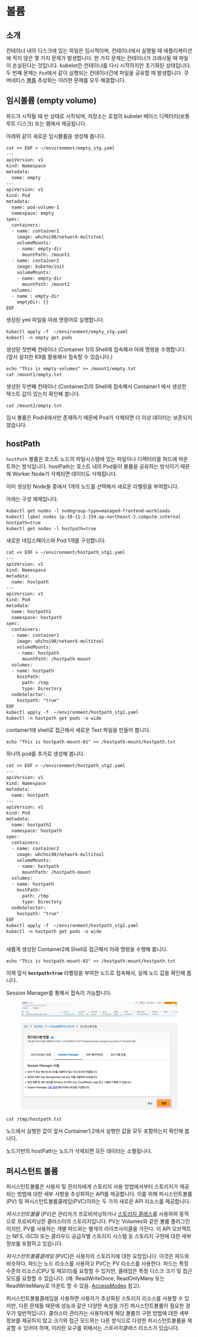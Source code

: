 # 볼륨

## 소개



컨테이너 내의 디스크에 있는 파일은 임시적이며, 컨테이너에서 실행될 때 애플리케이션에 적지 않은 몇 가지 문제가 발생합니다. 한 가지 문제는 컨테이너가 크래시될 때 파일이 손실된다는 것입니다. kubelet은 컨테이너를 다시 시작하지만 초기화된 상태입니다. 두 번째 문제는 `Pod`에서 같이 실행되는 컨테이너간에 파일을 공유할 때 발생합니다. 쿠버네티스 [볼륨](https://kubernetes.io/ko/docs/concepts/storage/volumes/) 추상화는 이러한 문제를 모두 해결합니다.



## 임시볼륨 (empty volume)

파드가 시작될 때 빈 상태로 시작되며, 저장소는 로컬의 kubelet 베이스 디렉터리(보통 루트 디스크) 또는 램에서 제공됩니다.

아래와 같이 새로운 임시볼륨을 생성해 봅니다.

```
cat << EOF > ~/environment/empty_stg.yaml
---
apiVersion: v1
kind: Namespace
metadata:
  name: empty
---
apiVersion: v1
kind: Pod
metadata:
  name: pod-volume-1
  namespace: empty
spec:
  containers:
  - name: container1
    image: whchoi98/network-multitool
    volumeMounts:
    - name: empty-dir
      mountPath: /mount1
  - name: container2
    image: kubetm/init
    volumeMounts:
    - name: empty-dir
      mountPath: /mount2
  volumes:
  - name : empty-dir
    emptyDir: {}
EOF

```

생성된 yml 파일을 아래 명령어로 실행합니다.

```
kubectl apply -f  ~/environment/empty_stg.yaml
kubectl -n empty get pods

```

생성된 첫번째 컨테이너 (Container 1)의 Shell에 접속해서 아래 명령을 수행합니다. \
(앞서 설치한 K9를 활용해서 접속할 수 있습니다.)

```
echo "This is empty-volumes" >> /mount1/empty.txt
cat /mount1/empty.txt

```

생성된 두번째 컨테이너 (Container2)의 Shell에 접속해서 Container1 에서 생성한 텍스트 값이 있는지 확인해 봅니다.

```
cat /mount2/empty.txt

```

임시 볼륨은 Pod내에서만 존재하기 때문에 Pod가 삭제되면 더 이상 데이터는 보존되지 않습니다.



## hostPath

`hostPath` 볼륨은 호스트 노드의 파일시스템에 있는 파일이나 디렉터리를 파드에 마운트하는 방식입니다. hostPath는 호스트 내의 Pod들이 볼륨을 공유하는 방식이기 때문에 Worker Node가 삭제되면 데이터도 삭제됩니다.



이미 생성된 Node들 중에서 1개의 노드를 선택해서 새로운 라벨링을 부여합니다.

아래는 구성 예제입니다.

```
kubectl get nodes -l nodegroup-type=managed-frontend-workloads
kubectl label nodes ip-10-11-1-159.ap-northeast-2.compute.internal hostpath=true
kubectl get nodes -l hostpath=true

```

새로운 네임스페이스와 Pod 1개를 구성합니다.

```
cat << EOF > ~/environment/hostpath_stg1.yaml
---
apiVersion: v1
kind: Namespace
metadata:
  name: hostpath
---
apiVersion: v1
kind: Pod
metadata:
  name: hostpath1
  namespace: hostpath
spec:
  containers:
  - name: container1
    image: whchoi98/network-multitool
    volumeMounts:
    - name: hostpath
      mountPath: /hostpath-mount
  volumes:
  - name: hostpath
    hostPath:
      path: /tmp
      type: Directory
  nodeSelector:
    hostpath: "true"
EOF
kubectl apply -f  ~/environment/hostpath_stg1.yaml
kubectl -n hostpath get pods -o wide

```

&#x20;container1에 shell로 접근해서 새로운 Text 파일을 만들어 봅니다.

```
echo "This is hostpath-mount-01" >> /hostpath-mount/hostpath.txt

```

하나의 pod를 추가로 생성해 봅니다.

```
cat << EOF > ~/environment/hostpath_stg2.yaml
---
apiVersion: v1
kind: Namespace
metadata:
  name: hostpath
---
apiVersion: v1
kind: Pod
metadata:
  name: hostpath2
  namespace: hostpath
spec:
  containers:
  - name: container2
    image: whchoi98/network-multitool
    volumeMounts:
    - name: hostpath
      mountPath: /hostpath-mount
  volumes:
  - name: hostpath
    hostPath:
      path: /tmp
      type: Directory
  nodeSelector:
    hostpath: "true"
EOF
kubectl apply -f  ~/environment/hostpath_stg2.yaml
kubectl -n hostpath get pods -o wide


```

새롭게 생성된 Container2에 Shell로 접근해서 아래 명령을 수행해 봅니다.

```
echo "This is hostpath-mount-02" >> /hostpath-mount/hostpath.txt

```

이제 앞서 **`hostpath=true`** 라벨링을 부여한 노드로 접속해서, 실제 노드 값을 확인해 봅니다.

Session Manager를 통해서 접속이 가능합니다.

<figure><img src="../.gitbook/assets/image (10).png" alt=""><figcaption></figcaption></figure>

<figure><img src="../.gitbook/assets/image (1).png" alt=""><figcaption></figcaption></figure>

```
cat /tmp/hostpath.txt

```

노드에서 실행한 값이 앞서 Container1,2에서 실행한 값을 모두 포함하는지 확인해 봅니다.

노드기반의 hostPath는 노드가 삭제되면 모든 데이터는 소멸됩니다.



## 퍼시스턴트 볼륨

퍼시스턴트볼륨은 사용자 및 관리자에게 스토리지 사용 방법에서부터 스토리지가 제공되는 방법에 대한 세부 사항을 추상화하는 API를 제공합니다. 이를 위해 퍼시스턴트볼륨(PV) 및 퍼시스턴트볼륨클레임(PVC)이라는 두 가지 새로운 API 리소스를 제공합니다.

_퍼시스턴트볼륨_ (PV)은 관리자가 프로비저닝하거나 [스토리지 클래스](https://kubernetes.io/ko/docs/concepts/storage/storage-classes/)를 사용하여 동적으로 프로비저닝한 클러스터의 스토리지입니다. PV는 Volumes와 같은 볼륨 플러그인이지만, PV를 사용하는 개별 파드와는 별개의 라이프사이클을 가진다. 이 API 오브젝트는 NFS, iSCSI 또는 클라우드 공급자별 스토리지 시스템 등 스토리지 구현에 대한 세부 정보를 포함하고 있습니다.

_퍼시스턴트볼륨클레임_ (PVC)은 사용자의 스토리지에 대한 요청입니다. 이것은 파드와 비슷하다. 파드는 노드 리소스를 사용하고 PVC는 PV 리소스를 사용한다. 파드는 특정 수준의 리소스(CPU 및 메모리)를 요청할 수 있지만, 클레임은 특정 디스크 크기 및 접근 모드를 요청할 수 있습니다. (예: ReadWriteOnce, ReadOnlyMany 또는 ReadWriteMany로 마운트 할 수 있음. [AccessModes](https://kubernetes.io/ko/docs/concepts/storage/persistent-volumes/#%EC%A0%91%EA%B7%BC-%EB%AA%A8%EB%93%9C) 참고).

퍼시스턴트볼륨클레임을 사용하면 사용자가 추상화된 스토리지 리소스를 사용할 수 있지만, 다른 문제들 때문에 성능과 같은 다양한 속성을 가진 퍼시스턴트볼륨이 필요한 경우가 일반적입니다. 클러스터 관리자는 사용자에게 해당 볼륨의 구현 방법에 대한 세부 정보를 제공하지 않고 크기와 접근 모드와는 다른 방식으로 다양한 퍼시스턴트볼륨을 제공할 수 있어야 하며, 이러한 요구를 위해서는 _스토리지클래스_ 리소스가 있습니다.







